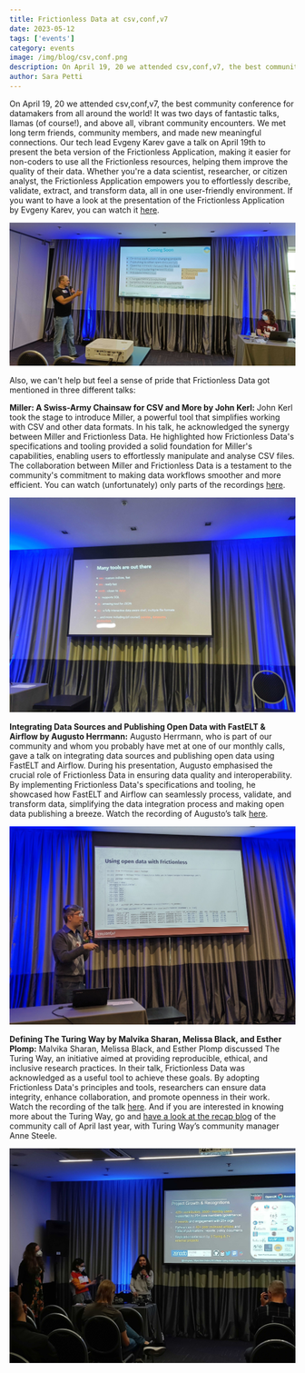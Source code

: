 ```yaml
---
title: Frictionless Data at csv,conf,v7
date: 2023-05-12
tags: ['events']
category: events
image: /img/blog/csv,conf.png
description: On April 19, 20 we attended csv,conf,v7, the best community conference for datamakers from all around the world!
author: Sara Petti
---
```

On April 19, 20 we attended csv,conf,v7, the best community conference for datamakers from all around the world! It was two days of fantastic talks, llamas (of course!), and above all, vibrant community encounters. We met long term friends, community members, and made new meaningful connections. Our tech lead Evgeny Karev gave a talk on April 19th to present the beta version of the Frictionless Application, making it easier for non-coders to use all the Frictionless resources, helping them improve the quality of their data. Whether you're a data scientist, researcher, or citizen analyst, the Frictionless Application empowers you to effortlessly describe, validate, extract, and transform data, all in one user-friendly environment. If you want to have a look at the presentation of the Frictionless Application by Evgeny Karev, you can watch it [here](https://youtu.be/hk1PoedLOY4).  

![Evgeny Karev presenting the Frictionless Application](./IMG_20230627_110531.jpg)

Also, we can't help but feel a sense of pride that Frictionless Data got mentioned in three different talks:

**Miller: A Swiss-Army Chainsaw for CSV and More by John Kerl:**
John Kerl took the stage to introduce Miller, a powerful tool that simplifies working with CSV and other data formats. In his talk, he acknowledged the synergy between Miller and Frictionless Data. He highlighted how Frictionless Data's specifications and tooling provided a solid foundation for Miller's capabilities, enabling users to effortlessly manipulate and analyse CSV files. The collaboration between Miller and Frictionless Data is a testament to the community's commitment to making data workflows smoother and more efficient.
You can watch (unfortunately) only parts of the recordings [here](https://youtu.be/G0_rFYz6rJg).

![Miller](./20230419_145928.jpg)

**Integrating Data Sources and Publishing Open Data with FastELT & Airflow by Augusto Herrmann:**
Augusto Herrmann, who is part of our community and whom you probably have met at one of our monthly calls, gave a talk on integrating data sources and publishing open data using FastELT and Airflow. During his presentation, Augusto emphasised the crucial role of Frictionless Data in ensuring data quality and interoperability. By implementing Frictionless Data's specifications and tooling, he showcased how FastELT and Airflow can seamlessly process, validate, and transform data, simplifying the data integration process and making open data publishing a breeze.
Watch the recording of Augusto’s talk [here](https://youtu.be/u42NrUAui8Y). 

![FastELT](./PXL_20230419_174710396.jpg)

**Defining The Turing Way by Malvika Sharan, Melissa Black, and Esther Plomp:**
Malvika Sharan, Melissa Black, and Esther Plomp discussed The Turing Way, an initiative aimed at providing reproducible, ethical, and inclusive research practices. In their talk, Frictionless Data was acknowledged as a useful tool to achieve these goals. By adopting Frictionless Data's principles and tools, researchers can ensure data integrity, enhance collaboration, and promote openness in their work. 
Watch the recording of the talk [here](https://youtu.be/pT6W0sQJtyY). And if you are interested in knowing more about the Turing Way, go and [have a look at the recap blog](https://frictionlessdata.io/blog/2022/05/05/april-community-call/) of the community call of April last year, with Turing Way’s community manager Anne Steele.

![Defining the Turing Way](./IMG20230420143511.jpg)
